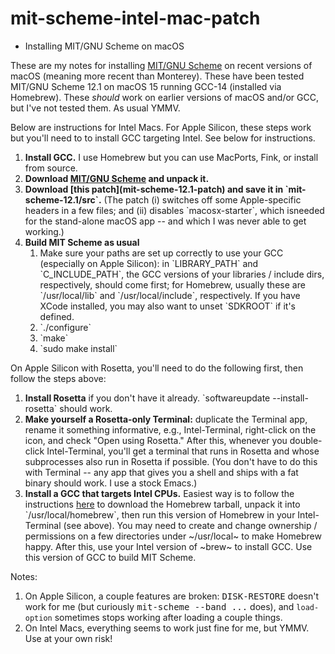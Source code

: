 # mit-scheme-intel-mac-patch

* Installing MIT/GNU Scheme on macOS

These are my notes for installing <a
href="https://www.gnu.org/software/mit-scheme/">MIT/GNU
Scheme</a> on recent versions of macOS (meaning more recent
than Monterey).  These have been tested MIT/GNU Scheme 12.1
on macOS 15 running GCC-14 (installed via Homebrew).  These
*should* work on earlier versions of macOS and/or GCC, but
I've not tested them.  As usual YMMV.

Below are instructions for Intel Macs.  For Apple Silicon,
these steps work but you'll need to to install GCC targeting
Intel.  See below for instructions.

<ol>

<li> <strong>Install GCC.</strong>  I use Homebrew but you can use
   MacPorts, Fink, or install from source.
		
<li> <strong>Download <a
href="https://www.gnu.org/software/mit-scheme/">MIT/GNU
Scheme</a> and unpack it.</strong>

<li> <strong>Download [this patch](mit-scheme-12.1-patch)
and save it in `mit-scheme-12.1/src`.</strong> (The patch
(i) switches off some Apple-specific headers in a few files;
and (ii) disables `macosx-starter`, which isneeded for the
stand-alone macOS app -- and which I was never able to get
working.)
	  
<li><strong>Build MIT Scheme as usual</strong>
	  
   <ol>
   
   <li> Make sure your paths are set up correctly to use
	  your GCC (especially on Apple Silicon): in
	  `LIBRARY_PATH` and `C_INCLUDE_PATH`, the GCC versions
	  of your libraries / include dirs, respectively, should
	  come first; for Homebrew, usually these are
	  `/usr/local/lib` and `/usr/local/include`,
	  respectively.  If you have XCode installed, you may
	  also want to unset `SDKROOT` if it's defined.
	  
   <li> `./configure`
   <li> `make`
   <li> `sudo make install`
</ol>
	
</ol>

On Apple Silicon with Rosetta, you'll need to do the
following first, then follow the steps above: <ol>

<li> <strong>Install Rosetta</strong> if you don't have it
already.  `softwareupdate --install-rosetta` should work.

<li> <strong>Make yourself a Rosetta-only Terminal:</strong>
duplicate the Terminal app, rename it something informative,
e.g., Intel-Terminal, right-click on the icon, and check
"Open using Rosetta."  After this, whenever you double-click
Intel-Terminal, you'll get a terminal that runs in Rosetta
and whose subprocesses also run in Rosetta if possible.
(You don't have to do this with Terminal -- any app that
gives you a shell and ships with a fat binary should work.
I use a stock Emacs.)

<li> <strong>Install a GCC that targets Intel CPUs.</strong>
Easiest way is to follow the instructions <a
href="https://docs.brew.sh/Installation">here</a> to
download the Homebrew tarball, unpack it into
`/usr/local/homebrew`, then run this version of Homebrew in
your Intel-Terminal (see above).  You may need to create and
change ownership / permissions on a few directories under
~/usr/local~ to make Homebrew happy.  After this, use your
Intel version of ~brew~ to install GCC.  Use this version of
GCC to build MIT Scheme.

</ol>

Notes:<ol>
      <li>On Apple Silicon, a couple features are
      broken: <tt>DISK-RESTORE</tt> doesn't work for me (but
      curiously <tt>mit-scheme --band ...</tt> does),
      and `load-option` sometimes stops working after loading a
      couple things.</li>
      <li>On Intel Macs, everything seems to work just fine for me, but
      YMMV.  Use at your own risk!</li>
    </ol>

